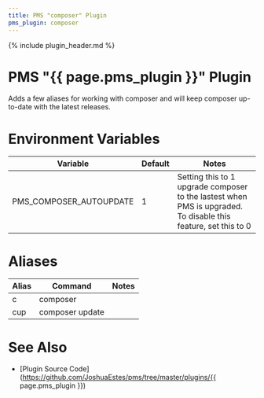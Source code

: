 ```yaml
---
title: PMS "composer" Plugin
pms_plugin: composer
---
```

{% include plugin_header.md %}

# PMS "{{ page.pms_plugin }}" Plugin
Adds a few aliases for working with composer and will keep composer up-to-date
with the latest releases.

# Environment Variables
<table>
  <thead>
    <tr>
      <th>Variable</th>
      <th>Default</th>
      <th>Notes</th>
    </tr>
  </thead>
  <tbody>
    <tr>
      <td>PMS_COMPOSER_AUTOUPDATE</td>
      <td>1</td>
      <td>Setting this to 1 upgrade composer to the lastest when PMS is upgraded. To disable this feature, set this to 0</td>
    </tr>
  </tbody>
</table>

# Aliases
<table>
  <thead>
    <tr>
      <th>Alias</th>
      <th>Command</th>
      <th>Notes</th>
    </tr>
  </thead>
  <tbody>
    <tr>
      <td>c</td>
      <td>composer</td>
      <td></td>
    </tr>
    <tr>
      <td>cup</td>
      <td>composer update</td>
      <td></td>
    </tr>
  </tbody>
</table>

# See Also
* [Plugin Source Code](https://github.com/JoshuaEstes/pms/tree/master/plugins/{{ page.pms_plugin }})
